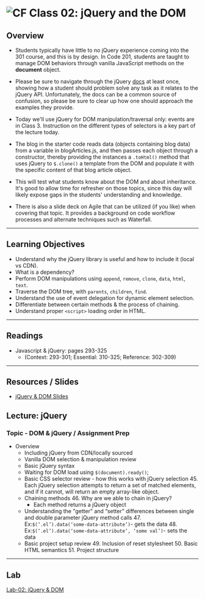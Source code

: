 ![CF](https://i.imgur.com/7v5ASc8.png)  Class 02: jQuery and the DOM
=======
## Overview
<!-- Provide a general overview of the daily concepts and processes that will be covered in lectures and labs -->

- Students typically have little to no jQuery experience coming into the 301 course, and this is by design. In Code 201, students are taught to manage DOM behaviors through vanilla JavaScript methods on the **document** object.

- Please be sure to navigate through the jQuery [docs](https://api.jquery.com/) at least once, showing how a student should problem solve any task as it relates to the jQuery API. Unfortunately, the docs can be a common source of confusion, so please be sure to clear up how one should approach the examples they provide.

- Today we'll use jQuery for DOM manipulation/traversal only: events are in Class 3. Instruction on the different types of selectors is a key part of the lecture today.

- The blog in the starter code reads data (objects containing blog data) from a variable in blogArticles.js, and then passes each object through a constructor, thereby providing the instances a `.toHtml()` method that uses jQuery to `$.clone()` a template from the DOM and populate it with the specific content of that blog article object.

- This will test what students know about the DOM and about inheritance. It's good to allow time for refresher on those topics, since this day will likely expose gaps in the students' understanding and knowledge.

- There is also a slide deck on Agile that can be utilized (if you like) when covering that topic. It provides a background on code workflow processes and alternate techniques such as Waterfall.

---

## Learning Objectives
<!--
ABCD:
  Audience: Program participants
  Behavior: Expected learning/behavior changes/results
  Condition:
    Circumstances that lead to change/result
    When change/result are expected to occur
  Degree: How much change occurs (%) for how many participants (#)
-->

* Understand why the jQuery library is useful and how to include it (local vs CDN).
* What is a dependency?
* Perform DOM manipulations using `append`, `remove`, `clone`, `data`, `html`, `text`.
* Traverse the DOM tree, with `parents`, `children`, `find`.
* Understand the use of event delegation for dynamic element selection.
* Differentiate between certain methods & the process of chaining.
* Understand proper `<script>` loading order in HTML.

---

## Readings
<!-- List of readings required for this content; readings being completed by the start of this lecture -->
* Javascript & jQuery: pages 293-325
  * (Context: 293-301; Essential: 310-325; Reference: 302-309)

---

## Resources / Slides
<!-- Provide any links to external slides or other resources that will support the delivery of content. These can also be student-facing docs! -->
* [jQuery & DOM Slides](https://www.icloud.com/keynote/000lkj_JepVjXS9izEO8qq0Dg#Code_301_-_Class_1_Dom_-_jQuery)

## Lecture: jQuery

### Topic - DOM & jQuery / Assignment Prep
* Overview
  * Including jQuery from CDN/locally sourced
  * Vanilla DOM selection & manipulation review
  * Basic jQuery syntax
  * Waiting for DOM load using `$(document).ready()`;
  * Basic CSS selector review - how this works with jQuery selection
    45. Each jQuery selection attempts to return a set of matched elements, and if it cannot, will return an empty array-like object.
  * Chaining methods
    46. Why are we able to chain in jQuery?
      * Each method returns a jQuery object
  * Understanding the "getter" and “setter” differences between single and double parameter jQuery method calls
    47. Ex:`$(‘.el’).data(‘some-data-attribute’)`- gets the data
    48. Ex:`$(‘.el’).data(‘some-data-attribute’, ‘some val’)`- sets the data
  * Basic project setup review
    49. Inclusion of reset stylesheet
    50. Basic HTML semantics
    51. Project structure

---

## Lab
<!-- Provide a link to the daily lab README in the Labs directory, and review this document as part of the lecture -->
[Lab-02: jQuery & DOM](../../labs/02-jquery-and-DOM/README.md)
